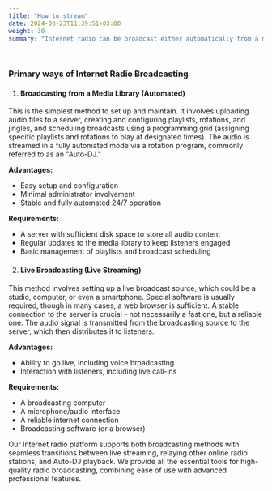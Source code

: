 ```yaml
---
title: "How to stream"
date: 2024-08-23T11:39:51+03:00
weight: 30
summary: "Internet radio can be broadcast either automatically from a media library using playlists and scheduling (Auto-DJ) or live via a studio or device with broadcasting software, with platforms often supporting seamless switching between both methods."

---
```


### Primary ways of Internet Radio Broadcasting

1. #### Broadcasting from a Media Library (Automated)
This is the simplest method to set up and maintain. It involves uploading audio files to a server, creating and configuring playlists, rotations, and jingles, and scheduling broadcasts using a programming grid (assigning specific playlists and rotations to play at designated times). The audio is streamed in a fully automated mode via a rotation program, commonly referred to as an "Auto-DJ."

  **Advantages:**

   - Easy setup and configuration
   - Minimal administrator involvement
   - Stable and fully automated 24/7 operation

  **Requirements:**

   - A server with sufficient disk space to store all audio content
   - Regular updates to the media library to keep listeners engaged
   - Basic management of playlists and broadcast scheduling


2. #### Live Broadcasting (Live Streaming)

This method involves setting up a live broadcast source, which could be a studio, computer, or even a smartphone. Special software is usually required, though in many cases, a web browser is sufficient. A stable connection to the server is crucial - not necessarily a fast one, but a reliable one. The audio signal is transmitted from the broadcasting source to the server, which then distributes it to listeners.

  **Advantages:**

   - Ability to go live, including voice broadcasting
   - Interaction with listeners, including live call-ins

  **Requirements:**

   - A broadcasting computer
   - A microphone/audio interface
   - A reliable internet connection
   - Broadcasting software (or a browser)

Our Internet radio platform supports both broadcasting methods with seamless transitions between live streaming, relaying other online radio stations, and Auto-DJ playback. We provide all the essential tools for high-quality radio broadcasting, combining ease of use with advanced professional features.
